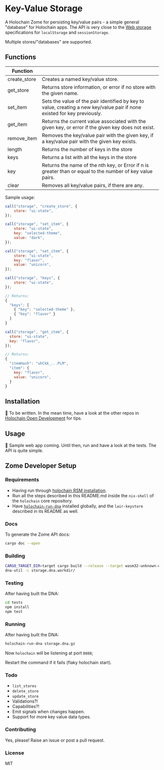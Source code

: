 # Key-Value Storage

A Holochain Zome for persisting key/value pairs - a simple general "database" for Holochain apps. The API is very close to the [Web storage](https://html.spec.whatwg.org/multipage/webstorage.html#webstorage) specifications for `localStorage` and `sessionStorage`.

Multiple stores/"databases" are supported.

## Functions

| Function     |                                                                                                                          |
| ------------ | ------------------------------------------------------------------------------------------------------------------------ |
| create_store | Creates a named key/value store.                                                                                         |
| get_store    | Returns store information, or error if no store with the given name.                                                     |
| set_item     | Sets the value of the pair identified by key to value, creating a new key/value pair if none existed for key previously. |
| get_item     | Returns the current value associated with the given key, or error if the given key does not exist.                       |
| remove_item  | Removes the key/value pair with the given key, if a key/value pair with the given key exists.                            |
| length       | Returns the number of keys in the store                                                                                  |
| keys         | Returns a list with all the keys in the store                                                                            |
| key          | Returns the name of the nth key, or Error if n is greater than or equal to the number of key value pairs.                |
| clear        | Removes all key/value pairs, if there are any.                                                                           |

Sample usage:

```JavaScript
call("storage", "create_store", {
    store: "ui-state",
});

call("storage", "set_item", {
    store: "ui-state",
    key: "selected-theme",
    value: "dark",
});

call("storage", "set_item", {
    store: "ui-state",
    key: "flavor",
    value: "unicorn",
});

call("storage", "keys", {
    store: "ui-state",
});

// Returns:
{
  "keys": [
    { "key": "selected-theme" },
    { "key": "flavor" }
  ]
}

call("storage", "get_item", {
  store: "ui-state",
  key: "flavor",
});

// Returns:
{
  "itemHash": "uhCkk_...PLM",
  "item": {
    key: "flavor",
    value: "unicorn",
  }
}
```

## Installation

📝 To be written. In the mean time, have a look at the other repos in [Holochain Open Development](https://github.com/holochain-open-dev) for tips.

## Usage

🤔 Sample web app coming. Until then, run and have a look at the tests. The API is quite simple.

## Zome Developer Setup

### Requirements

- Having run through [holochain RSM installation](https://github.com/holochain/holochain-dna-build-tutorial).
- Run all the steps described in this README.md inside the `nix-shell` of the `holochain` core repository.
- Have [`holochain-run-dna`](https://www.npmjs.com/package/@holochain-open-dev/holochain-run-dna) installed globally, and the `lair-keystore` described in its README as well.

### Docs

To generate the Zome API docs:

```bash
cargo doc --open
```

### Building

```bash
CARGO_TARGET_DIR=target cargo build --release --target wasm32-unknown-unknown
dna-util -c storage.dna.workdir/
```

### Testing

After having built the DNA:

```bash
cd tests
npm install
npm test
```

### Running

After having built the DNA:

```bash
holochain-run-dna storage.dna.gz
```

Now `holochain` will be listening at port `8888`;

Restart the command if it fails (flaky holochain start).

### Todo

- `list_stores`
- `delete_store`
- `update_store`
- Validations?!
- Capabilities?!
- Emit signals when changes happen.
- Support for more key value data types.

### Contributing

Yes, please! Raise an issue or post a pull request.

### License

MIT
